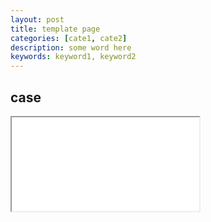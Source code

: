```yaml
---
layout: post
title: template page
categories: [cate1, cate2]
description: some word here
keywords: keyword1, keyword2
---
```


## case


<!-- <iframe src="{{ site.url }}/demo/share/share.html"></iframe> -->
<iframe name="code" class="code1" src="{{ site.url }}/packages/codemirror/src/index.html?el=iframe.code1">
console.log(123);
console.log(123);
function name(arg) {
  console.log('arg', arg);
}
new Promise((resolve) => {
  resolve(123)
}).then(res => {
  console.log('res: ', res);
})
</iframe>

